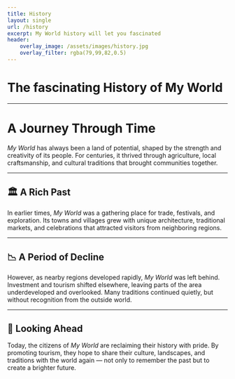 ```yaml
---
title: History
layout: single 
url: /history
excerpt: My World history will let you fascinated
header:
    overlay_image: /assets/images/history.jpg
    overlay_filter: rgba(79,99,82,0.5)
---
```


# The fascinating History of My World 

---

# A Journey Through Time

*My World* has always been a land of potential, shaped by the strength and creativity of its people. For centuries, it thrived through agriculture, local craftsmanship, and cultural traditions that brought communities together.  

---

## 🏛 A Rich Past
In earlier times, *My World* was a gathering place for trade, festivals, and exploration. Its towns and villages grew with unique architecture, traditional markets, and celebrations that attracted visitors from neighboring regions.  

---

## 📉 A Period of Decline
However, as nearby regions developed rapidly, *My World* was left behind. Investment and tourism shifted elsewhere, leaving parts of the area underdeveloped and overlooked. Many traditions continued quietly, but without recognition from the outside world.  

---

## 🌅 Looking Ahead
Today, the citizens of *My World* are reclaiming their history with pride. By promoting tourism, they hope to share their culture, landscapes, and traditions with the world again — not only to remember the past but to create a brighter future.  